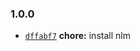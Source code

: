 ### 1.0.0

* [`dffabf7`](https://github.com/jessepinho/trumpymctweetface.com/commit/dffabf7be0519418d612daef6169e7de3200d11b) **chore:** install nlm

